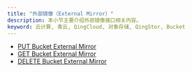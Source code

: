 ```yaml
---
title: "外部镜像（External Mirror）"
description: 本小节主要介绍外部镜像接口相关内容。
keyword: 云计算, 青云, QingCloud, 对象存储, QingStor, Bucket
---
```


- [PUT Bucket External Mirror](put_external_mirror/)
- [GET Bucket External Mirror](get_external_mirror/)
- [DELETE Bucket External Mirror](delete_external_mirror/)

